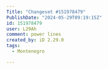 ```yaml
---
Title: "Changeset #151978479"
PublishDate: "2024-05-29T09:19:15Z"
id: 151978479
user: L29Ah
comment: power lines
created_by: iD 2.29.0
tags:
  - Montenegro

---
```

